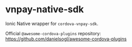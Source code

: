 # vnpay-native-sdk
Ionic Native wrapper for `cordova-vnpay-sdk`.

Official `@awesome-cordova-plugins` repository: https://github.com/danielsogl/awesome-cordova-plugins
